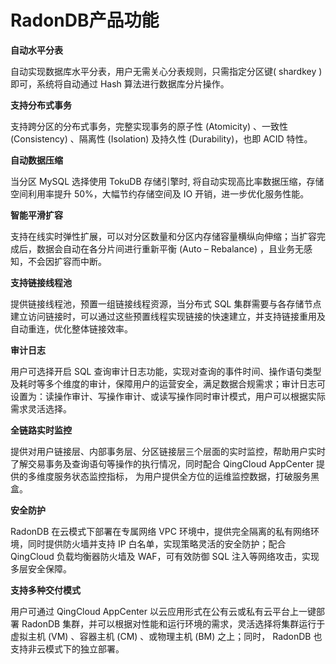 ---
---

# RadonDB产品功能

**自动水平分表**

自动实现数据库水平分表，用户无需关心分表规则，只需指定分区键( shardkey )即可，系统将自动通过 Hash 算法进行数据库分片操作。

**支持分布式事务**

支持跨分区的分布式事务，完整实现事务的原子性 (Atomicity) 、一致性 (Consistency) 、隔离性 (Isolation) 及持久性 (Durability)，也即 ACID 特性。

**自动数据压缩**

当分区  MySQL 选择使用 TokuDB 存储引擎时, 将自动实现高比率数据压缩，存储空间利用率提升 50%，大幅节约存储空间及 IO 开销，进一步优化服务性能。

**智能平滑扩容**

支持在线实时弹性扩展，可以对分区数量和分区内存储容量横纵向伸缩；当扩容完成后，数据会自动在各分片间进行重新平衡 (Auto – Rebalance) ，且业务无感知，不会因扩容而中断。

**支持链接线程池**

提供链接线程池，预置一组链接线程资源，当分布式 SQL 集群需要与各存储节点建立访问链接时，可以通过这些预置线程实现链接的快速建立，并支持链接重用及自动重连，优化整体链接效率。

**审计日志**

用户可选择开启 SQL 查询审计日志功能，实现对查询的事件时间、操作语句类型及耗时等多个维度的审计，保障用户的运营安全，满足数据合规需求；审计日志可设置为：读操作审计、写操作审计、或读写操作同时审计模式，用户可以根据实际需求灵活选择。

**全链路实时监控**

提供对用户链接层、内部事务层、分区链接层三个层面的实时监控，帮助用户实时了解交易事务及查询语句等操作的执行情况，同时配合 QingCloud AppCenter 提供的多维度服务状态监控指标， 为用户提供全方位的运维监控数据，打破服务黑盒。

**安全防护**

RadonDB 在云模式下部署在专属网络 VPC 环境中，提供完全隔离的私有网络环境，同时提供防火墙并支持 IP 白名单，实现策略灵活的安全防护；配合 QingCloud 负载均衡器防火墙及 WAF，可有效防御 SQL 注入等网络攻击，实现多层安全保障。

**支持多种交付模式**

用户可通过 QingCloud AppCenter 以云应用形式在公有云或私有云平台上一键部署 RadonDB 集群，并可以根据对性能和运行环境的需求，灵活选择将集群运行于虚拟主机 (VM) 、容器主机 (CM) 、或物理主机 (BM) 之上；同时， RadonDB 也支持非云模式下的独立部署。